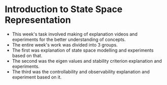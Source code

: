 # Introduction to State Space Representation
- This week's task involved making of explanation videos and experiments for the better understanding of concepts.
- The entire week's work was divided into 3 groups.
- The first was explanation of state space modelling and experiments based on that.
- The second was the eigen values and stability criterion explanation and experiments.
- The third was the controllability and observability explanation and experiment based on it.
